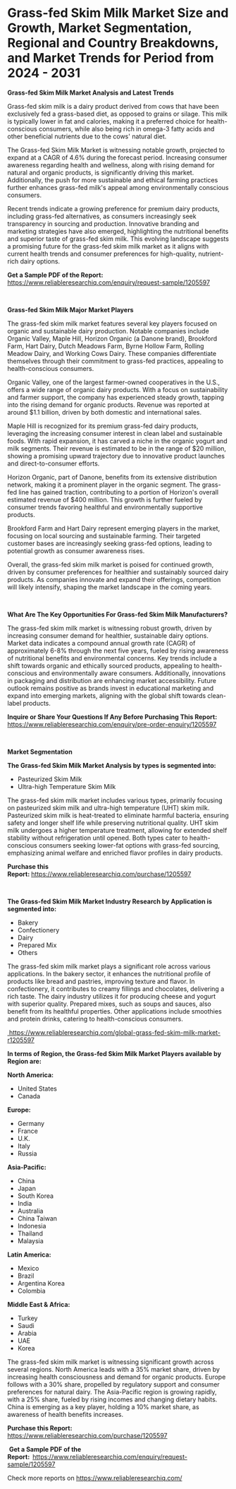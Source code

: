 <p><h1>Grass-fed Skim Milk Market Size and Growth, Market Segmentation, Regional and Country Breakdowns, and Market Trends for Period from 2024 -  2031</h1></p><p><strong>Grass-fed Skim Milk Market Analysis and Latest Trends</strong></p>
<p><p>Grass-fed skim milk is a dairy product derived from cows that have been exclusively fed a grass-based diet, as opposed to grains or silage. This milk is typically lower in fat and calories, making it a preferred choice for health-conscious consumers, while also being rich in omega-3 fatty acids and other beneficial nutrients due to the cows' natural diet.</p><p>The Grass-fed Skim Milk Market is witnessing notable growth, projected to expand at a CAGR of 4.6% during the forecast period. Increasing consumer awareness regarding health and wellness, along with rising demand for natural and organic products, is significantly driving this market. Additionally, the push for more sustainable and ethical farming practices further enhances grass-fed milk's appeal among environmentally conscious consumers. </p><p>Recent trends indicate a growing preference for premium dairy products, including grass-fed alternatives, as consumers increasingly seek transparency in sourcing and production. Innovative branding and marketing strategies have also emerged, highlighting the nutritional benefits and superior taste of grass-fed skim milk. This evolving landscape suggests a promising future for the grass-fed skim milk market as it aligns with current health trends and consumer preferences for high-quality, nutrient-rich dairy options.</p></p>
<p><strong>Get a Sample PDF of the Report:&nbsp;</strong> <a href="https://www.reliableresearchiq.com/enquiry/request-sample/1205597?utm_campaign=1087&utm_medium=2&utm_source=Github&utm_content=ia&utm_term=31122024&utm_id=grass-fed-skim-milk">https://www.reliableresearchiq.com/enquiry/request-sample/1205597</a></p>
<p>&nbsp;</p>
<p><strong>Grass-fed Skim Milk Major Market Players</strong></p>
<p><p>The grass-fed skim milk market features several key players focused on organic and sustainable dairy production. Notable companies include Organic Valley, Maple Hill, Horizon Organic (a Danone brand), Brookford Farm, Hart Dairy, Dutch Meadows Farm, Byrne Hollow Farm, Rolling Meadow Dairy, and Working Cows Dairy. These companies differentiate themselves through their commitment to grass-fed practices, appealing to health-conscious consumers.</p><p>Organic Valley, one of the largest farmer-owned cooperatives in the U.S., offers a wide range of organic dairy products. With a focus on sustainability and farmer support, the company has experienced steady growth, tapping into the rising demand for organic products. Revenue was reported at around $1.1 billion, driven by both domestic and international sales.</p><p>Maple Hill is recognized for its premium grass-fed dairy products, leveraging the increasing consumer interest in clean label and sustainable foods. With rapid expansion, it has carved a niche in the organic yogurt and milk segments. Their revenue is estimated to be in the range of $20 million, showing a promising upward trajectory due to innovative product launches and direct-to-consumer efforts.</p><p>Horizon Organic, part of Danone, benefits from its extensive distribution network, making it a prominent player in the organic segment. The grass-fed line has gained traction, contributing to a portion of Horizon's overall estimated revenue of $400 million. This growth is further fueled by consumer trends favoring healthful and environmentally supportive products.</p><p>Brookford Farm and Hart Dairy represent emerging players in the market, focusing on local sourcing and sustainable farming. Their targeted customer bases are increasingly seeking grass-fed options, leading to potential growth as consumer awareness rises.</p><p>Overall, the grass-fed skim milk market is poised for continued growth, driven by consumer preferences for healthier and sustainably sourced dairy products. As companies innovate and expand their offerings, competition will likely intensify, shaping the market landscape in the coming years.</p></p>
<p>&nbsp;</p>
<p><strong>What Are The Key Opportunities For Grass-fed Skim Milk Manufacturers?</strong></p>
<p><p>The grass-fed skim milk market is witnessing robust growth, driven by increasing consumer demand for healthier, sustainable dairy options. Market data indicates a compound annual growth rate (CAGR) of approximately 6-8% through the next five years, fueled by rising awareness of nutritional benefits and environmental concerns. Key trends include a shift towards organic and ethically sourced products, appealing to health-conscious and environmentally aware consumers. Additionally, innovations in packaging and distribution are enhancing market accessibility. Future outlook remains positive as brands invest in educational marketing and expand into emerging markets, aligning with the global shift towards clean-label products.</p></p>
<p><strong>Inquire or Share Your Questions If Any Before Purchasing This Report:</strong> <a href="https://www.reliableresearchiq.com/enquiry/pre-order-enquiry/1205597?utm_campaign=1087&utm_medium=2&utm_source=Github&utm_content=ia&utm_term=31122024&utm_id=grass-fed-skim-milk">https://www.reliableresearchiq.com/enquiry/pre-order-enquiry/1205597</a></p>
<p>&nbsp;</p>
<p><strong>Market Segmentation</strong></p>
<p><strong>The Grass-fed Skim Milk Market Analysis by types is segmented into:</strong></p>
<p><ul><li>Pasteurized Skim Milk</li><li>Ultra-high Temperature Skim Milk</li></ul></p>
<p><p>The grass-fed skim milk market includes various types, primarily focusing on pasteurized skim milk and ultra-high temperature (UHT) skim milk. Pasteurized skim milk is heat-treated to eliminate harmful bacteria, ensuring safety and longer shelf life while preserving nutritional quality. UHT skim milk undergoes a higher temperature treatment, allowing for extended shelf stability without refrigeration until opened. Both types cater to health-conscious consumers seeking lower-fat options with grass-fed sourcing, emphasizing animal welfare and enriched flavor profiles in dairy products.</p></p>
<p><strong>Purchase this Report:&nbsp;</strong><a href="https://www.reliableresearchiq.com/purchase/1205597?utm_campaign=1087&utm_medium=2&utm_source=Github&utm_content=ia&utm_term=31122024&utm_id=grass-fed-skim-milk">https://www.reliableresearchiq.com/purchase/1205597</a></p>
<p>&nbsp;</p>
<p><strong>The Grass-fed Skim Milk Market Industry Research by Application is segmented into:</strong></p>
<p><ul><li>Bakery</li><li>Confectionery</li><li>Dairy</li><li>Prepared Mix</li><li>Others</li></ul></p>
<p><p>The grass-fed skim milk market plays a significant role across various applications. In the bakery sector, it enhances the nutritional profile of products like bread and pastries, improving texture and flavor. In confectionery, it contributes to creamy fillings and chocolates, delivering a rich taste. The dairy industry utilizes it for producing cheese and yogurt with superior quality. Prepared mixes, such as soups and sauces, also benefit from its healthful properties. Other applications include smoothies and protein drinks, catering to health-conscious consumers.</p></p>
<p><a href="https://www.reliableresearchiq.com/global-grass-fed-skim-milk-market-r1205597?utm_campaign=1087&utm_medium=2&utm_source=Github&utm_content=ia&utm_term=31122024&utm_id=grass-fed-skim-milk">&nbsp;https://www.reliableresearchiq.com/global-grass-fed-skim-milk-market-r1205597</a></p>
<p><strong>In terms of Region, the Grass-fed Skim Milk Market Players available by Region are:</strong></p>
<p>
    <p> <strong> North America: </strong>
        <ul>
            <li>United States</li>
            <li>Canada</li>
        </ul>
        </p> 
    <p> <strong> Europe: </strong>
        <ul>
            <li>Germany</li>
            <li>France</li>
            <li>U.K.</li>
            <li>Italy</li>
            <li>Russia</li>
        </ul>
        </p> 
    <p> <strong> Asia-Pacific: </strong>
        <ul>
            <li>China</li>
            <li>Japan</li>
            <li>South Korea</li>
            <li>India</li>
            <li>Australia</li>
            <li>China Taiwan</li>
            <li>Indonesia</li>
            <li>Thailand</li>
            <li>Malaysia</li>
        </ul>
        </p> 
    <p> <strong> Latin America: </strong>
        <ul>
            <li>Mexico</li>
            <li>Brazil</li>
            <li>Argentina Korea</li>
            <li>Colombia</li>
        </ul>
        </p> 
    <p> <strong> Middle East & Africa: </strong>
        <ul>
            <li>Turkey</li>
            <li>Saudi</li>
            <li>Arabia</li>
            <li>UAE</li>
            <li>Korea</li>
        </ul>
    </p>
    </p>
<p><p>The grass-fed skim milk market is witnessing significant growth across several regions. North America leads with a 35% market share, driven by increasing health consciousness and demand for organic products. Europe follows with a 30% share, propelled by regulatory support and consumer preferences for natural dairy. The Asia-Pacific region is growing rapidly, with a 25% share, fueled by rising incomes and changing dietary habits. China is emerging as a key player, holding a 10% market share, as awareness of health benefits increases.</p></p>
<p><strong>Purchase this Report: </strong><a href="https://www.reliableresearchiq.com/purchase/1205597?utm_campaign=1087&utm_medium=2&utm_source=Github&utm_content=ia&utm_term=31122024&utm_id=grass-fed-skim-milk">https://www.reliableresearchiq.com/purchase/1205597</a></p>
<p>&nbsp;<strong>Get a Sample PDF of the Report:&nbsp;&nbsp;</strong><a href="https://www.reliableresearchiq.com/enquiry/request-sample/1205597?utm_campaign=1087&utm_medium=2&utm_source=Github&utm_content=ia&utm_term=31122024&utm_id=grass-fed-skim-milk">https://www.reliableresearchiq.com/enquiry/request-sample/1205597</a></p>
<p><strong></strong></p>
<p>Check more reports on <a href="https://www.reliableresearchiq.com/?utm_campaign=1087&utm_medium=2&utm_source=Github&utm_content=ia&utm_term=31122024&utm_id=grass-fed-skim-milk">https://www.reliableresearchiq.com/</a></p>
